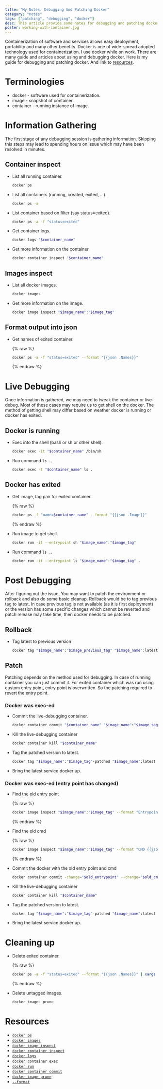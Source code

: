 ```yaml
---
title: "My Notes: Debugging And Patching Docker"
category: "notes"
tags: ["patching", "debugging", "docker"]
desc: This article provide some notes for debugging and patching docker.
poster: working-with-container.jpg
---
```


Containerization of software and services allows easy deployment, portability and many other benefits. Docker is one of wide-spread adopted technology used for containerization. I use docker while on work. There are many guide and articles about using and debugging docker. Here is my guide for debugging and patching docker. And link to [resources](#Resources).

# Terminologies

- docker - software used for containerization.
- image - snapshot of container.
- container - running instance of image.

# Information Gathering

The first stage of any debugging session is gathering information. Skipping this steps may lead to spending hours on issue which may have been resolved in minutes.

## Container inspect

- List all running container. 

  ```bash
  docker ps
  ```

- List all containers (running, created, exited, ...).

  ```bash
  docker ps -a
  ```

- List container based on filter (say status=exited).

  ```bash
  docker ps -a -f "status=exited"
  ```

- Get container logs.

  ```bash
  docker logs "$container_name"
  ```

- Get more information on the container.

  ```bash
  docker container inspect "$container_name"
  ```

## Images inspect

- List all docker images.

  ```bash
  docker images
  ```

- Get more information on the image. 

  ```bash
  docker image inspect "$image_name":"$image_tag"
  ```

## Format output into json

- Get names of exited container.

  {% raw %}

  ```bash
  docker ps -a -f "status=exited" --format "{{json .Names}}"
  ```

  {% endraw %}

# Live Debugging

Once information is gathered, we may need to tweak the container or live-debug. Most of these cases may require us to get shell on the docker. The method of getting shell may differ based on weather docker is running or docker has exited.

## Docker is running

- Exec into the shell (bash or sh or other shell).

  ```bash
  docker exec -it "$container_name" /bin/sh
  ```

- Run command `ls .`.

  ```bash
  docker exec -t "$container_name" ls .
  ```

## Docker has exited

- Get image, tag pair for exited container.

  {% raw %}

  ```bash
  docker ps -f "name=$container_name" --format "{{json .Image}}"
  ```

  {% endraw %}

- Run image to get shell.

  ```bash
  docker run -it --entrypoint sh "$image_name":"$image_tag"
  ```

- Run command `ls .`.

  ```bash
  docker run -it --entrypoint ls "$image_name":"$image_tag" .
  ```

# Post Debugging

After figuring out the issue, You may want to patch the environment or rollback and also do some basic cleanup. Rollback would be to tag previous tag to latest. In case previous tag is not available (as it is first deployment) or the version has some specific changes which cannot be reverted and patch release may take time, then docker needs to be patched.

## Rollback

- Tag latest to previous version

  ```bash
  docker tag "$image_name":"$image_previous_tag" "$image_name":latest
  ```

## Patch

Patching depends on the method used for debugging. In case of running container you can just commit it. For exited container which was run using custom entry point, entry point is overwritten. So the patching required to revert the entry point.

### Docker was exec-ed

- Commit the live-debugging container.

  ```bash
  docker container commit "$container_name" "$image_name":"$image_tag"-patched
  ```

- Kill the live-debugging container

  ```bash
  docker container kill "$container_name"
  ```

- Tag the patched version to latest.

  ```bash
  docker tag "$image_name":"$image_tag"-patched "$image_name":latest
  ```

- Bring the latest service docker up.

### Docker was exec-ed (entry point has changed)

- Find the old entry point

  {% raw %}

  ```bash
  docker image inspect "$image_name":"$image_tag" --format "Entrypoint {{json .Config.Entrypoint}}"
  ```

  {% endraw %}

- Find the old cmd 

  {% raw %}

  ```bash
  docker image inspect "$image_name":"$image_tag" --format "CMD {{json .Config.Cmd}}"
  ```

  {% endraw %}

- Commit the docker with the old entry point and cmd

  ```bash
  docker container commit -change="$old_entrypoint" --change="$old_cmd" "$container_name" "$image_name":"$image_tag"-patched
  ```

- Kill the live-debugging container

  ```bash
  docker container kill "$container_name"
  ```

- Tag the patched version to latest.

  ```bash
  docker tag "$image_name":"$image_tag"-patched "$image_name":latest
  ```

- Bring the latest service docker up.

# Cleaning up

- Delete exited container.

  {% raw %}

  ```bash
  docker ps -a -f "status=exited" --format "{{json .Names}}" | xargs -r docker rm
  ```

  {% endraw %}

- Delete untagged images.

  ```bash
  docker images prune
  ```

# Resources

- [`docker ps`](https://docs.docker.com/engine/reference/commandline/ps/)
- [`docker images`](https://docs.docker.com/engine/reference/commandline/images/)
- [`docker image inspect`](https://docs.docker.com/engine/reference/commandline/image_inspect/)
- [`docker container inspect`](https://docs.docker.com/engine/reference/commandline/container_inspect/)
- [`docker logs`](https://docs.docker.com/engine/reference/commandline/logs/)
- [`docker container exec`](https://docs.docker.com/engine/reference/commandline/container_exec/)
- [`docker run`](https://docs.docker.com/engine/reference/commandline/run/)
- [`docker container commit`](https://docs.docker.com/engine/reference/commandline/container_commit/)
- [`docker image prune`](https://docs.docker.com/engine/reference/commandline/image_prune/)
- [`--format`](https://docs.docker.com/config/formatting/)

